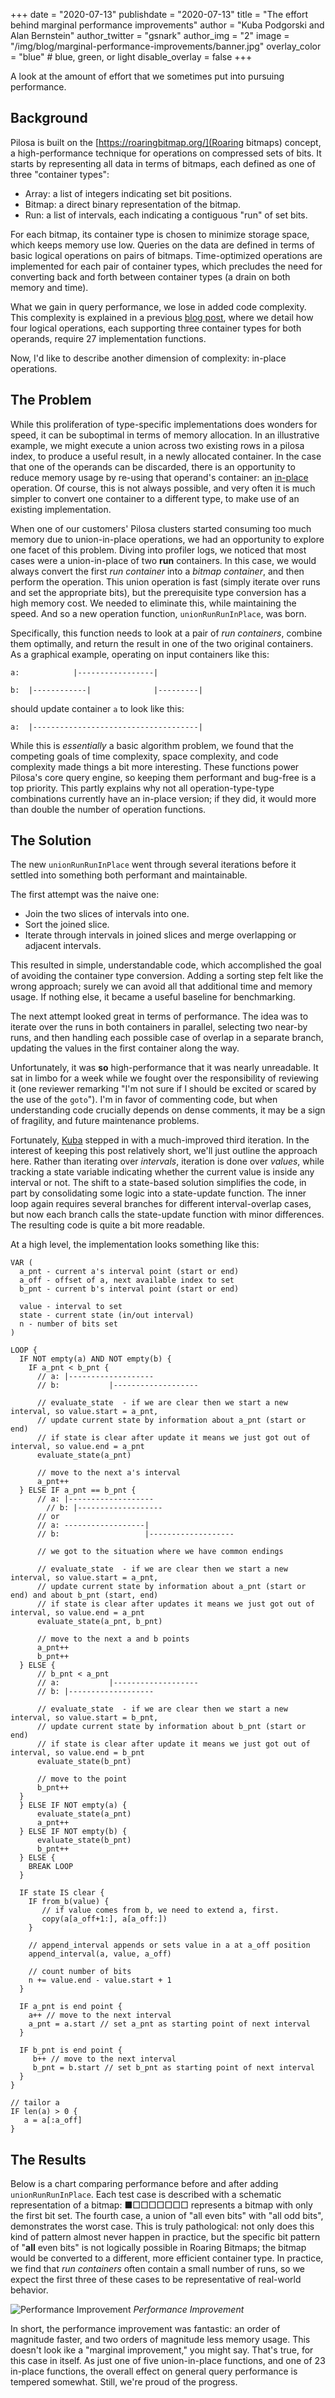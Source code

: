 +++
date = "2020-07-13"
publishdate = "2020-07-13"
title = "The effort behind marginal performance improvements"
author = "Kuba Podgorski and Alan Bernstein"
author_twitter = "gsnark"
author_img = "2"
image = "/img/blog/marginal-performance-improvements/banner.jpg"
overlay_color = "blue" # blue, green, or light
disable_overlay = false
+++

A look at the amount of effort that we sometimes put into pursuing performance.

## Background

Pilosa is built on the [https://roaringbitmap.org/](Roaring bitmaps) concept, a high-performance technique for operations on compressed sets of bits. It starts by representing all data in terms of bitmaps, each defined as one of three "container types":

- Array: a list of integers indicating set bit positions.
- Bitmap: a direct binary representation of the bitmap.
- Run: a list of intervals, each indicating a contiguous "run" of set bits.

For each bitmap, its container type is chosen to minimize storage space, which keeps memory use low. Queries on the data are defined in terms of basic logical operations on pairs of bitmaps. Time-optimized operations are implemented for each pair of container types, which precludes the need for converting back and forth between container types (a drain on both memory and time). 

What we gain in query performance, we lose in added code complexity. This complexity is explained in a previous [blog post](/blog/adding-rle-support/), where we detail how four logical operations, each supporting three container types for both operands, require 27 implementation functions.

Now, I'd like to describe another dimension of complexity: in-place operations.

## The Problem

While this proliferation of type-specific implementations does wonders for speed, it can be suboptimal in terms of memory allocation. In an illustrative example, we might execute a union across two existing rows in a pilosa index, to produce a useful result, in a newly allocated container. In the case that one of the operands can be discarded, there is an opportunity to reduce memory usage by re-using that operand's container: an [in-place](https://en.wikipedia.org/wiki/In-place_algorithm) operation. Of course, this is not always possible, and very often it is much simpler to convert one container to a different type, to make use of an existing implementation.

When one of our customers' Pilosa clusters started consuming too much memory due to union-in-place operations, we had an opportunity to explore one facet of this problem. Diving into profiler logs, we noticed that most cases were a union-in-place of two **run** containers. In this case, we would always convert the first *run container* into a *bitmap container*, and then perform the operation. This union operation is fast (simply iterate over runs and set the appropriate bits), but the prerequisite type conversion has a high memory cost. We needed to eliminate this, while maintaining the speed. And so a new operation function, `unionRunRunInPlace`, was born.

Specifically, this function needs to look at a pair of *run containers*, combine them optimally, and return the result in one of the two original containers. As a graphical example, operating on input containers like this:

```
a:            |-----------------|

b:  |------------|              |---------|
```

should update container `a` to look like this:

```
a:  |-------------------------------------|
```

While this is *essentially* a basic algorithm problem, we found that the competing goals of time complexity, space complexity, and code complexity made things a bit more interesting. These functions power Pilosa's core query engine, so keeping them performant and bug-free is a top priority. This partly explains why not all operation-type-type combinations currently have an in-place version; if they did, it would more than double the number of operation functions.

## The Solution

The new `unionRunRunInPlace` went through several iterations before it settled into something both performant and maintainable. 

The first attempt was the naive one:

- Join the two slices of intervals into one.
- Sort the joined slice.
- Iterate through intervals in joined slices and merge overlapping or adjacent intervals.

This resulted in simple, understandable code, which accomplished the goal of avoiding the container type conversion. Adding a sorting step felt like the wrong approach; surely we can avoid all that additional time and memory usage. If nothing else, it became a useful baseline for benchmarking.

The next attempt looked great in terms of performance. The idea was to iterate over the runs in both containers in parallel, selecting two near-by runs, and then handling each possible case of overlap in a separate branch, updating the values in the first container along the way.

Unfortunately, it was **so** high-performance that it was nearly unreadable. It sat in limbo for a week while we fought over the responsibility of reviewing it (one reviewer remarking "I'm not sure if I should be excited or scared by the use of the `goto`"). I'm in favor of commenting code, but when understanding code crucially depends on dense comments, it may be a sign of fragility, and future maintenance problems.

Fortunately, [Kuba]() stepped in with a much-improved third iteration. In the interest of keeping this post relatively short, we'll just outline the approach here. Rather than iterating over *intervals*, iteration is done over *values*, while tracking a state variable indicating whether the current value is inside any interval or not. The shift to a state-based solution simplifies the code, in part by consolidating some logic into a state-update function. The inner loop again requires several branches for different interval-overlap cases, but now each branch calls the state-update function with minor differences. The resulting code is quite a bit more readable.

At a high level, the implementation looks something like this:

```
VAR (
  a_pnt - current a's interval point (start or end)
  a_off - offset of a, next available index to set
  b_pnt - current b's interval point (start or end)
  
  value - interval to set
  state - current state (in/out interval)
  n - number of bits set
) 

LOOP {
  IF NOT empty(a) AND NOT empty(b) { 
	IF a_pnt < b_pnt {
      // a: |-------------------
      // b:           |-------------------

      // evaluate_state  - if we are clear then we start a new interval, so value.start = a_pnt, 
      // update current state by information about a_pnt (start or end)
      // if state is clear after update it means we just got out of interval, so value.end = a_pnt 
	  evaluate_state(a_pnt) 
      
      // move to the next a's interval
      a_pnt++
  } ELSE IF a_pnt == b_pnt {
      // a: |-------------------
		// b: |-------------------
      // or
      // a: ------------------|
      // b:                   |-------------------

      // we got to the situation where we have common endings
      
	  // evaluate_state  - if we are clear then we start a new interval, so value.start = a_pnt, 
      // update current state by information about a_pnt (start or end) and about b_pnt (start, end)
      // if state is clear after updates it means we just got out of interval, so value.end = a_pnt 
      evaluate_state(a_pnt, b_pnt)

      // move to the next a and b points
      a_pnt++
      b_pnt++
  } ELSE {
      // b_pnt < a_pnt
      // a:           |-------------------
      // b: |-------------------

	  // evaluate_state  - if we are clear then we start a new interval, so value.start = b_pnt, 
      // update current state by information about b_pnt (start or end)
      // if state is clear after update it means we just got out of interval, so value.end = b_pnt 
	  evaluate_state(b_pnt)

      // move to the point
      b_pnt++
  }
  } ELSE IF NOT empty(a) {
      evaluate_state(a_pnt)
      a_pnt++
  } ELSE IF NOT empty(b) {
      evaluate_state(b_pnt)
      b_pnt++
  } ELSE {
    BREAK LOOP
  }

  IF state IS clear {
    IF from_b(value) {
       // if value comes from b, we need to extend a, first.
       copy(a[a_off+1:], a[a_off:])
    }

    // append_interval appends or sets value in a at a_off position
    append_interval(a, value, a_off)

    // count number of bits
    n += value.end - value.start + 1
  }

  IF a_pnt is end point {
    a++ // move to the next interval
    a_pnt = a.start // set a_pnt as starting point of next interval
  }

  IF b_pnt is end point {
     b++ // move to the next interval
     b_pnt = b.start // set b_pnt as starting point of next interval
  }
}

// tailor a
IF len(a) > 0 {
   a = a[:a_off]
}

```


## The Results

Below is a chart comparing performance before and after adding `unionRunRunInPlace`. Each test case is described with a schematic representation of a bitmap: ■□□□□□□□ represents a bitmap with only the first bit set. The fourth case, a union of "all even bits" with "all odd bits", demonstrates the worst case. This is truly pathological: not only does this kind of pattern almost never happen in practice, but the specific bit pattern of "**all** even bits" is not logically possible in Roaring Bitmaps; the bitmap would be converted to a different, more efficient container type. In practice, we find that *run containers* often contain a small number of runs, so we expect the first three of these cases to be representative of real-world behavior.

![Performance Improvement](/img/blog/marginal-performance-improvements/performance-chart.png)
*Performance Improvement*

In short, the performance improvement was fantastic: an order of magnitude faster, and two orders of magnitude less memory usage. This doesn't look ike a "marginal improvement," you might say. That's true, for this case in itself. As just one of five union-in-place functions, and one of 23 in-place functions, the overall effect on general query performance is tempered somewhat. Still, we're proud of the progress.
